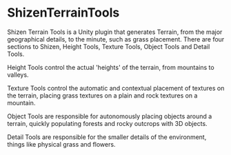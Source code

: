 # ShizenTerrainTools
Shizen Terrain Tools is a Unity plugin that generates Terrain, from the major geographical details, to the minute, such as grass placement. 
There are four sections to Shizen, Height Tools, Texture Tools, Object Tools and Detail Tools. 

Height Tools control the actual 'heights' of the terrain, from mountains to valleys. 

Texture Tools control the automatic and contextual placement of textures on the terrain, placing grass textures on a plain and rock textures on a mountain. 

Object Tools are responsible for autonomously placing objects around a terrain, quickly populating forests and rocky outcrops with 3D objects. 

Detail Tools are responsible for the smaller details of the environment, things like physical grass and flowers.
